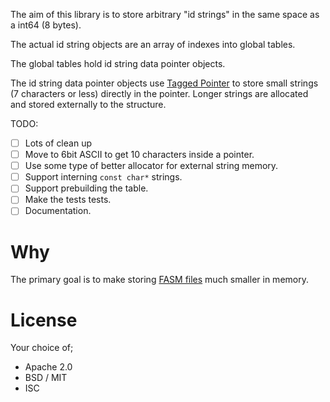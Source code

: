 
The aim of this library is to store arbitrary "id strings" in the same space as
a int64 (8 bytes).

The actual id string objects are an array of indexes into global tables.

The global tables hold id string data pointer objects.

The id string data pointer objects use
[Tagged Pointer](https://en.wikipedia.org/wiki/Tagged_pointer) to store small
strings (7 characters or less) directly in the pointer. Longer strings are
allocated and stored externally to the structure.

TODO:
 - [ ] Lots of clean up
 - [ ] Move to 6bit ASCII to get 10 characters inside a pointer.
 - [ ] Use some type of better allocator for external string memory.
 - [ ] Support interning `const char*` strings.
 - [ ] Support prebuilding the table.
 - [ ] Make the tests tests.
 - [ ] Documentation.

# Why

The primary goal is to make storing [FASM files](https://en.wikipedia.org/wiki/Tagged_pointer) much smaller in memory.

# License

Your choice of;
 * Apache 2.0
 * BSD / MIT
 * ISC

